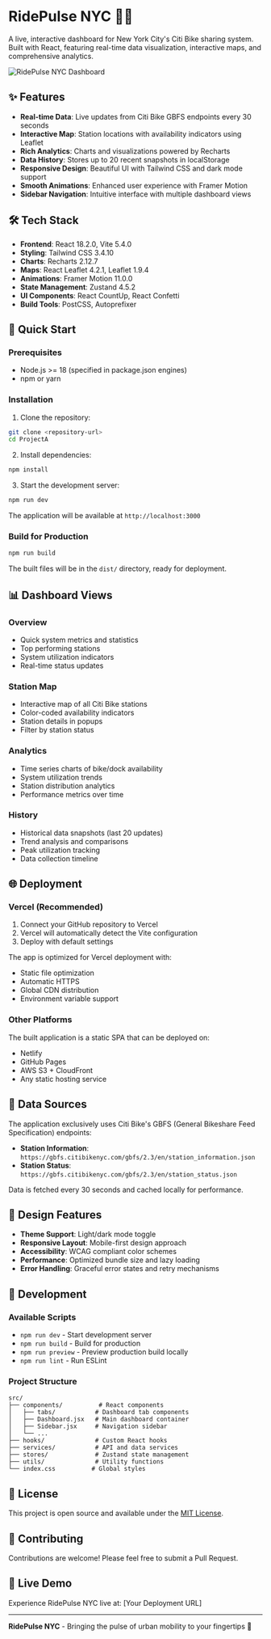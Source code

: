 # RidePulse NYC 🚴‍♂️

A live, interactive dashboard for New York City's Citi Bike sharing system. Built with React, featuring real-time data visualization, interactive maps, and comprehensive analytics.

![RidePulse NYC Dashboard](https://img.shields.io/badge/Live%20Dashboard-RidePulse%20NYC-blue?style=for-the-badge)

## ✨ Features

- **Real-time Data**: Live updates from Citi Bike GBFS endpoints every 30 seconds
- **Interactive Map**: Station locations with availability indicators using Leaflet
- **Rich Analytics**: Charts and visualizations powered by Recharts
- **Data History**: Stores up to 20 recent snapshots in localStorage
- **Responsive Design**: Beautiful UI with Tailwind CSS and dark mode support
- **Smooth Animations**: Enhanced user experience with Framer Motion
- **Sidebar Navigation**: Intuitive interface with multiple dashboard views

## 🛠 Tech Stack

- **Frontend**: React 18.2.0, Vite 5.4.0
- **Styling**: Tailwind CSS 3.4.10
- **Charts**: Recharts 2.12.7
- **Maps**: React Leaflet 4.2.1, Leaflet 1.9.4
- **Animations**: Framer Motion 11.0.0
- **State Management**: Zustand 4.5.2
- **UI Components**: React CountUp, React Confetti
- **Build Tools**: PostCSS, Autoprefixer

## 🚀 Quick Start

### Prerequisites

- Node.js >= 18 (specified in package.json engines)
- npm or yarn

### Installation

1. Clone the repository:
```bash
git clone <repository-url>
cd ProjectA
```

2. Install dependencies:
```bash
npm install
```

3. Start the development server:
```bash
npm run dev
```

The application will be available at `http://localhost:3000`

### Build for Production

```bash
npm run build
```

The built files will be in the `dist/` directory, ready for deployment.

## 📊 Dashboard Views

### Overview
- Quick system metrics and statistics
- Top performing stations
- System utilization indicators
- Real-time status updates

### Station Map
- Interactive map of all Citi Bike stations
- Color-coded availability indicators
- Station details in popups
- Filter by station status

### Analytics
- Time series charts of bike/dock availability
- System utilization trends
- Station distribution analytics
- Performance metrics over time

### History
- Historical data snapshots (last 20 updates)
- Trend analysis and comparisons
- Peak utilization tracking
- Data collection timeline

## 🌐 Deployment

### Vercel (Recommended)

1. Connect your GitHub repository to Vercel
2. Vercel will automatically detect the Vite configuration
3. Deploy with default settings

The app is optimized for Vercel deployment with:
- Static file optimization
- Automatic HTTPS
- Global CDN distribution
- Environment variable support

### Other Platforms

The built application is a static SPA that can be deployed on:
- Netlify
- GitHub Pages
- AWS S3 + CloudFront
- Any static hosting service

## 📡 Data Sources

The application exclusively uses Citi Bike's GBFS (General Bikeshare Feed Specification) endpoints:

- **Station Information**: `https://gbfs.citibikenyc.com/gbfs/2.3/en/station_information.json`
- **Station Status**: `https://gbfs.citibikenyc.com/gbfs/2.3/en/station_status.json`

Data is fetched every 30 seconds and cached locally for performance.

## 🎨 Design Features

- **Theme Support**: Light/dark mode toggle
- **Responsive Layout**: Mobile-first design approach
- **Accessibility**: WCAG compliant color schemes
- **Performance**: Optimized bundle size and lazy loading
- **Error Handling**: Graceful error states and retry mechanisms

## 🔧 Development

### Available Scripts

- `npm run dev` - Start development server
- `npm run build` - Build for production
- `npm run preview` - Preview production build locally
- `npm run lint` - Run ESLint

### Project Structure

```
src/
├── components/          # React components
│   ├── tabs/           # Dashboard tab components
│   ├── Dashboard.jsx   # Main dashboard container
│   ├── Sidebar.jsx     # Navigation sidebar
│   └── ...
├── hooks/              # Custom React hooks
├── services/           # API and data services
├── stores/             # Zustand state management
├── utils/              # Utility functions
└── index.css          # Global styles
```

## 📝 License

This project is open source and available under the [MIT License](LICENSE).

## 🤝 Contributing

Contributions are welcome! Please feel free to submit a Pull Request.

## 🚀 Live Demo

Experience RidePulse NYC live at: [Your Deployment URL]

---

**RidePulse NYC** - Bringing the pulse of urban mobility to your fingertips 🗽